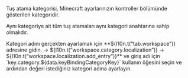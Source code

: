 Tuş atama kategorisi, Minecraft ayarlarınızın kontroller bölümünde gösterilen kategoridir.

Aynı kategoriye ait tüm tuş atamaları aynı kategori anahtarına sahip olmalıdır.

Kategori adını gerçekten ayarlamak için **${l10n.t(“tab.workspace”)} adresine gidin. -> ${l10n.t(“workspace.category.localization”)} -> ${l10n.t(“workspace.localization.add_entry”)}** ve giriş adı için `key.category.${data.keyBindingCategoryKey}` kullanın öğesini seçin ve ardından değeri istediğiniz kategori adına ayarlayın.